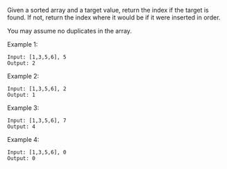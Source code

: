 <!--
 * @Author: shaqsnake
 * @Email: shaqsnake@gmail.com
 * @Date: 2019-07-25 20:50:07
 * @LastEditTime: 2019-07-25 20:50:36
 * @Description: 
 -->
Given a sorted array and a target value, return the index if the target is found. If not, return the index where it would be if it were inserted in order.

You may assume no duplicates in the array.

Example 1:
```
Input: [1,3,5,6], 5
Output: 2
```
Example 2:
```
Input: [1,3,5,6], 2
Output: 1
```
Example 3:
```
Input: [1,3,5,6], 7
Output: 4
```
Example 4:
```
Input: [1,3,5,6], 0
Output: 0
```